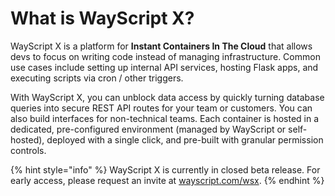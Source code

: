 # What is WayScript X?

WayScript X is a platform for **Instant Containers In The Cloud** that allows devs to focus on writing code instead of managing infrastructure. Common use cases include setting up internal API services, hosting Flask apps, and executing scripts via cron / other triggers.‌

With WayScript X, you can unblock data access by quickly turning database queries into secure REST API routes for your team or customers. You can also build interfaces for non-technical teams. Each container is hosted in a dedicated, pre-configured environment (managed by WayScript or self-hosted), deployed with a single click, and pre-built with granular permission controls.

{% hint style="info" %}
WayScript X is currently in closed beta release. For early access, please request an invite at [wayscript.com/wsx](https://wayscript.com/wsx).
{% endhint %}
